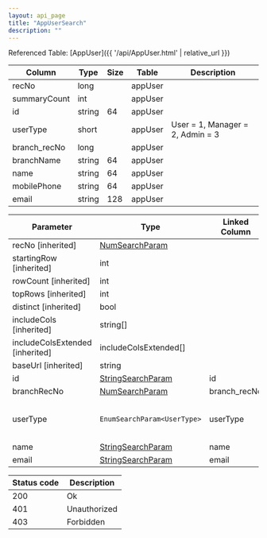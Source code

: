 ```yaml
---
layout: api_page
title: "AppUserSearch"
description: ""
---
```




Referenced Table: [AppUser]({{ '/api/AppUser.html' | relative_url }})

| Column | Type | Size | Table | Description |
| ------ | ---- | ---- | ----- | ----------- |
| recNo | long |  | appUser | 
| summaryCount | int |  | appUser | 
| id | string | 64 | appUser | 
| userType | short |  | appUser | User = 1, Manager = 2, Admin = 3
| branch_recNo | long |  | appUser | 
| branchName | string | 64 | appUser | 
| name | string | 64 | appUser | 
| mobilePhone | string | 64 | appUser | 
| email | string | 128 | appUser | 

| Parameter | Type | Linked Column | Description |
| --------- | ---- | ------------- | ----------- |
| recNo [inherited] | [NumSearchParam](NumSearchParam) |  | 
| startingRow [inherited] | int |  | 
| rowCount [inherited] | int |  | 
| topRows [inherited] | int |  | 
| distinct [inherited] | bool |  | 
| includeCols [inherited] | string[] |  | 
| includeColsExtended [inherited] | includeColsExtended[] |  | 
| baseUrl [inherited] | string |  | 
| id | [StringSearchParam](StringSearchParam) | id | 
| branchRecNo | [NumSearchParam](NumSearchParam) | branch_recNo | 
| userType | `EnumSearchParam<UserType>` | userType | User = 1, Manager = 2, Admin = 3
| name | [StringSearchParam](StringSearchParam) | name | 
| email | [StringSearchParam](StringSearchParam) | email | 

| Status code | Description |
| ----------- | ----------- |
| 200 | Ok |
| 401 | Unauthorized |
| 403 | Forbidden |


